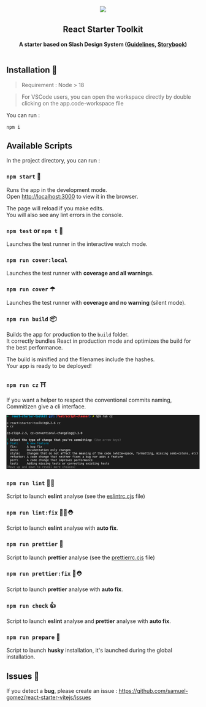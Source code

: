 <p align="center"><img src="src/shared/images/slash-logo.svg" width=250></p>
<h2 align="center">React Starter Toolkit</h2>

<p align="center">
  <strong>A starter based on Slash Design System (<a href="https://axafrance.github.io/design-system/">Guidelines</a>, <a
      href="https://axafrance.github.io/react-toolkit/latest/storybook/?path=/story/alert-alert--default">Storybook</a>)</strong>
  <br><br>

## Installation 🚀

> Requirement : Node > 18

> For VSCode users, you can open the workspace directly by double clicking on the app.code-workspace file

You can run :

```
npm i
```

## Available Scripts

In the project directory, you can run :

### `npm start` 🏁

Runs the app in the development mode.<br />
Open [http://localhost:3000](http://localhost:3000) to view it in the browser.

The page will reload if you make edits.<br />
You will also see any lint errors in the console.

### `npm test` or `npm t` 🔬

Launches the test runner in the interactive watch mode.<br />

### `npm run cover:local`

Launches the test runner with **coverage and all warnings**.

### `npm run cover` ☂

Launches the test runner with **coverage and no warning** (silent mode).

### `npm run build` 📦

Builds the app for production to the `build` folder.<br />
It correctly bundles React in production mode and optimizes the build for the best performance.

The build is minified and the filenames include the hashes.<br />
Your app is ready to be deployed!

### `npm run cz` ⛩

If you want a helper to respect the conventional commits naming, Commitizen give a cli interface.

![commitizen](./docs/images/commitizen.png)

### `npm run lint` 👮‍♂️

Script to launch **eslint** analyse (see the [eslintrc.cjs](./.eslintrc.cjs) file)

### `npm run lint:fix` 👮‍♂️⛑

Script to launch **eslint** analyse with **auto fix**.

### `npm run prettier` 🎩

Script to launch **prettier** analyse (see the [prettierrc.cjs](./.prettierrc.cjs) file)

### `npm run prettier:fix` 🎩⛑

Script to launch **prettier** analyse with **auto fix**.

### `npm run check` 👍

Script to launch **eslint** analyse and **prettier** analyse with **auto fix**.

### `npm run prepare` 🐶

Script to launch **husky** installation, it's launched during the global installation.

## Issues 🐞

If you detect a **bug**, please create an issue :
https://github.com/samuel-gomez/react-starter-vitejs/issues
